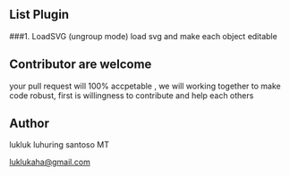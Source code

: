 ## List Plugin
###1. LoadSVG (ungroup mode) 
load svg and make each object editable

## Contributor are welcome 
your pull request will 100% accpetable , we will working together to make code robust, first is willingness to contribute and help each others

## Author
lukluk luhuring santoso MT

luklukaha@gmail.com
